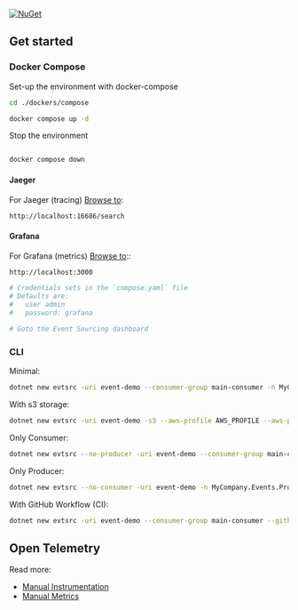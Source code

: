 [![NuGet](https://img.shields.io/nuget/v/Skeleton.svg)](https://www.nuget.org/packages/Skeleton/) 

## Get started 

### Docker Compose

Set-up the environment with docker-compose 

```bash
cd ./dockers/compose
```

```bash
docker compose up -d
```

Stop the environment

```bash

docker compose down
```

#### Jaeger 

For Jaeger (tracing) [Browse to](http://localhost:16686/search):
```bash
http://localhost:16686/search
```

#### Grafana 

For Grafana (metrics) [Browse to](http://localhost:3000/)::
```bash
http://localhost:3000

# Credentials sets in the `compose.yaml` file
# Defaults are:
#   user admin
#   password: grafana

# Goto the Event Sourcing dashboard
```

### CLI

Minimal:

```bash
dotnet new evtsrc -uri event-demo --consumer-group main-consumer -n MyCompany.Events -e MyEvent
```

With s3 storage:  

```bash
dotnet new evtsrc -uri event-demo -s3 --aws-profile AWS_PROFILE --aws-profile-region us-east-1 --s3-bucket event-sourcing-demo --consumer-group main-consumer -n MyCompany.Events -e MyEvent
```

Only Consumer:  

```bash
dotnet new evtsrc --no-producer -uri event-demo --consumer-group main-consumer -n MyCompany.Events.Consumer -e MyEvent
```  

Only Producer:  

```bash
dotnet new evtsrc --no-consumer -uri event-demo -n MyCompany.Events.Producer -e MyEvent
```  

With GitHub Workflow (CI):  

```bash
dotnet new evtsrc -uri event-demo --consumer-group main-consumer --github-ci --git-email ci-mail@gmail.com -n MyCompany.Events -e MyEvent
```  

## Open Telemetry

Read more:

- [Manual Instrumentation](https://opentelemetry.io/docs/instrumentation/net/getting-started/#manual-instrumentation)
- [Manual Metrics](https://opentelemetry.io/docs/instrumentation/net/getting-started/#manual-metrics)
